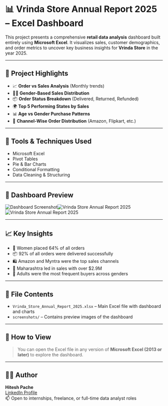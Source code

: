 # 📊 Vrinda Store Annual Report 2025 – Excel Dashboard

This project presents a comprehensive **retail data analysis** dashboard built entirely using **Microsoft Excel**. It visualizes sales, customer demographics, and order metrics to uncover key business insights for **Vrinda Store** in the year 2025.

---

## 📌 Project Highlights

- 📈 **Order vs Sales Analysis** (Monthly trends)
- 🧍‍♂️ **Gender-Based Sales Distribution**
- 📦 **Order Status Breakdown** (Delivered, Returned, Refunded)
- 🌍 **Top 5 Performing States by Sales**
- 📊 **Age vs Gender Purchase Patterns**
- 🛒 **Channel-Wise Order Distribution** (Amazon, Flipkart, etc.)

---

## 🧰 Tools & Techniques Used

- Microsoft Excel
- Pivot Tables
- Pie & Bar Charts
- Conditional Formatting
- Data Cleaning & Structuring

---

## 📸 Dashboard Preview

![Dashboard Screenshot]()![Vrinda Store Annual Report 2025](https://github.com/user-attachments/assets/6f34adc2-bc83-4bbc-a3ba-876adc5323f9)
![Vrinda Store Annual Report 2025](https://github.com/user-attachments/assets/6f34adc2-bc83-4bbc-a3ba-876adc5323f9)


---

## 📈 Key Insights

- 🧕 Women placed 64% of all orders
- 📦 92% of all orders were delivered successfully
- 🛍️ Amazon and Myntra were the top sales channels
- 📍 Maharashtra led in sales with over $2.9M
- 👥 Adults were the most frequent buyers across genders

---

## 📁 File Contents

- `Vrinda_Store_Annual_Report_2025.xlsx` – Main Excel file with dashboard and charts
- `screenshots/` – Contains preview images of the dashboard

---

## 🔗 How to View

> You can open the Excel file in any version of **Microsoft Excel (2013 or later)** to explore the dashboard.

---

## 🙋‍♂️ Author

**Hitesh Pache**  
[LinkedIn Profile](https://www.linkedin.com/in/hitesh-pache-10568b2a2/)  
📫 Open to internships, freelance, or full-time data analyst roles
